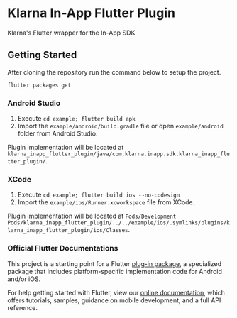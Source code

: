# Klarna In-App Flutter Plugin

Klarna&#x27;s Flutter wrapper for the In-App SDK

## Getting Started

After cloning the repository run the command below to setup the project.
```shell script
flutter packages get
```

### Android Studio

1. Execute `cd example; flutter build apk`
2. Import the `example/android/build.gradle` file or open `example/android` folder from Android Studio.

Plugin implementation will be located at `klarna_inapp_flutter_plugin/java/com.klarna.inapp.sdk.klarna_inapp_flutter_plugin/`.

### XCode

1. Execute `cd example; flutter build ios --no-codesign`
2. Import the `example/ios/Runner.xcworkspace` file from XCode.

Plugin implementation will be located at `Pods/Development Pods/klarna_inapp_flutter_plugin/../../example/ios/.symlinks/plugins/klarna_inapp_flutter_plugin/ios/Classes`.

### Official Flutter Documentations

This project is a starting point for a Flutter
[plug-in package](https://flutter.dev/developing-packages/),
a specialized package that includes platform-specific implementation code for
Android and/or iOS.

For help getting started with Flutter, view our 
[online documentation](https://flutter.dev/docs), which offers tutorials, 
samples, guidance on mobile development, and a full API reference.
